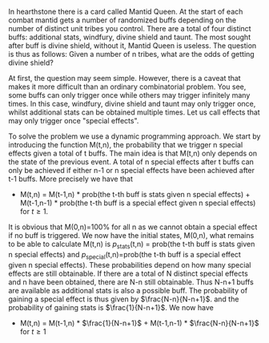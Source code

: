 In hearthstone there is a card called Mantid Queen. At the start of each combat mantid gets a number of randomized buffs depending on the number of 
distinct unit tribes you control. There are a total of four distinct buffs: additional stats, windfury, divine shield and taunt. The most sought after buff is 
divine shield, without it, Mantid Queen is useless. The question is thus as follows: Given a number of n tribes, what are the odds of getting divine shield?

At first, the question may seem simple. However, there is a caveat that makes it more difficult than an ordinary combinatorial problem. You see, some buffs can only
trigger once while others may trigger infinitely many times. In this case, windfury, divine shield and taunt may only trigger once, whilst additional stats
can be obtained multiple times. Let us call effects that may only trigger once "special effects".

To solve the problem we use a dynamic programming approach. We start by introducing the function M(t,n), the probability that we trigger n special effects
given a total of t buffs. The main idea is that M(t,n) only depends on the state of the previous event. A total of n special effects after t buffs can only be achieved 
if either n-1 or n special effects have been achieved after t-1 buffs. More precisely we have that
* M(t,n) = M(t-1,n) * prob(the t-th buff is stats given n special effects) + M(t-1,n-1) * prob(the t-th buff is a special effect given n special effects) for $t \geq 1$.

It is obvious that M(0,n)=100% for all n as we cannot obtain a special effect if no buff is triggered. We now have the initial states, M(0,n), what remains to be able
to calculate M(t,n) is $p_{\text{stats}}$(t,n) = prob(the t-th buff is stats given n special effects) and $p_{\text{special}}$(t,n)=prob(the t-th buff is a special effect given n special effects). These probabilities depend on how many special effects are still obtainable. If there are a total of N distinct special effects and n have been obtained, there are N-n still obtainable. Thus N-n+1 buffs are available as additional stats is also a possible buff. The probability of gaining a special effect is thus given by $\frac{N-n}{N-n+1}$. and the probability of gaining stats is $\frac{1}{N-n+1}$. We now have
* M(t,n) = M(t-1,n) * $\frac{1}{N-n+1}$  + M(t-1,n-1) * $\frac{N-n}{N-n+1}$ for $t \geq 1$
